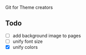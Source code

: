 Git for Theme creators

## Todo
- [ ] add background image to pages
- [ ] unify font size
- [x] unify colors 
